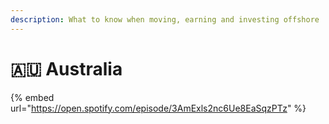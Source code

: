 ```yaml
---
description: What to know when moving, earning and investing offshore
---
```


# 🇦🇺 Australia

{% embed url="https://open.spotify.com/episode/3AmExls2nc6Ue8EaSqzPTz" %}
